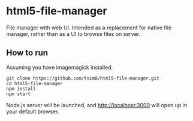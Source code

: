 # html5-file-manager

File manager with web UI. Intended as a replacement for native file manager,
rather than as a UI to browse files on server.

## How to run
Assuming you have imagemagick installed.
```
git clone https://github.com/tsim0/html5-file-manager.git
cd html5-file-manager
npm install
npm start
```
Node.js server will be launched, and <http://localhost:3000> will open up in your default browser.
